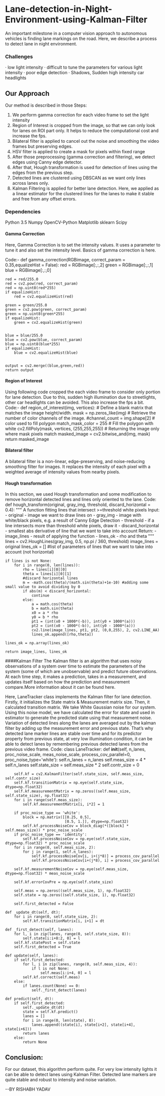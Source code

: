 # Lane-detection-in-Night-Environment-using-Kalman-Filter

An important milestone in a computer vision approach to autonomous vehicles is finding lane markings on the road. Here, we describe a process to detect lane in night environment.

### Challenges
· low light intensity
· difficult to tune the parameters for various light intensity
· poor edge detection
· Shadows, Sudden high intensity car headlights

## Our Approach
Our method is described in those Steps:
1. We perform gamma correction for each video frame to set the light intensity
2. Region of Interest is cropped from the image, so that we can only look for lanes on ROI part only. It helps to reduce the computational cost and increase the fps.
3. Bilateral filter is applied to cancel out the noise and smoothing the video frames but preserving edges.
4. HSV filter is applied to create a mask for pixels within fixed range
5. After those preprocessing (gamma correction and filtering), we detect edges using Canny edge detector.
6. After that, Hough transformation is used for detection of lines using the edges from the previous step.
7. Detected lines are clustered using DBSCAN as we want only lines across lanes only.
8. Kalman Filtering is applied for better lane detection. Here, we applied as a linear estimator for the clustered lines for the lanes to make it stable and free from any offset errors.  

### Dependencies
Python 3.5
Numpy
OpenCV-Python
Matplotlib
sklearn
Scipy

#### Gamma Correction
Here, Gamma Correction is to set the intensity values. It uses a parameter to tune it and also set the intensity level. Basics of gamma correction is here.
 
Code:-
def gamma_correction(RGBimage, correct_param = 0.35,equalizeHist = False):
    red = RGBimage[:,:,2]
    green = RGBimage[:,:,1]
    blue = RGBimage[:,:,0]
    
    red = red/255.0
    red = cv2.pow(red, correct_param)
    red = np.uint8(red*255)
    if equalizeHist:
        red = cv2.equalizeHist(red)
    
    green = green/255.0
    green = cv2.pow(green, correct_param)
    green = np.uint8(green*255)
    if equalizeHist:
        green = cv2.equalizeHist(green)
        
    
    blue = blue/255.0
    blue = cv2.pow(blue, correct_param)
    blue = np.uint8(blue*255)
    if equalizeHist:
        blue = cv2.equalizeHist(blue)
    
 
    output = cv2.merge((blue,green,red))
    return output
 
#### Region of Interest
Using following code cropped the each video frame to consider only portion for lane detection. Due to this, sudden high illumination due to streetlights, other car headlights can be avoided. This also increase the fps a bit.  
Code:-
def region_of_interest(img, vertices):
    # Define a blank matrix that matches the image height/width.
    mask = np.zeros_like(img)
    # Retrieve the number of color channels of the image.
    #channel_count = img.shape[2]
    # color used to fill polygon
    match_mask_color = 255
    # Fill the polygon with white
    cv2.fillPoly(mask, vertices, (255,255,255))
    # Returning the image only where mask pixels match
    masked_image = cv2.bitwise_and(img, mask)
    return masked_image
 

#### Bilateral filter
A bilateral filter is a non-linear, edge-preserving, and noise-reducing smoothing filter for images. It replaces the intensity of each pixel with a weighted average of intensity values from nearby pixels.

#### Hough transformation
In this section, we used Hough transformation and some modification to remove horizontal detected lines and lines only oriented to the lane.
Code:
def hough_transform(original, gray_img, threshold, discard_horizontal = 0.4):
    """
    A function fitting lines that intersect >=threshold white pixels
    Input:
    - original - image we want to draw lines on
    - gray_img - image with white/black pixels, e.g. a result of Canny Edge Detection
    - threshold - if a line intersects more than threshold white pixels, draw it
    - discard_horizontal - smallest abs derivative of line that we want to take into account
    Return:
    - image_lines - result of applying the function
    - lines_ok - rho and theta
    """
    lines = cv2.HoughLines(gray_img, 0.5, np.pi / 360, threshold)
    image_lines = original
    lines_ok = [] #list of parameters of lines that we want to take into account (not horizontal)
            
    if lines is not None:
        for i in range(0, len(lines)):
            rho = lines[i][0][0]
            theta = lines[i][0][1]
            #discard horizontal lines
            m = -math.cos(theta)/(math.sin(theta)+1e-10) #adding some small value to avoid dividing by 0
            if abs(m) < discard_horizontal:
                continue
            else:
                a = math.cos(theta)
                b = math.sin(theta)
                x0 = a * rho
                y0 = b * rho
                pt1 = (int(x0 + 1000*(-b)), int(y0 + 1000*(a)))
                pt2 = (int(x0 - 1000*(-b)), int(y0 - 1000*(a)))
                cv2.line(image_lines, pt1, pt2, (0,0,255), 2, cv2.LINE_AA)
                lines_ok.append([rho,theta])
        
    lines_ok = np.array(lines_ok)
                    
    return image_lines, lines_ok
  
####Kalman Filter
The Kalman filter is an algorithm that uses noisy observations of a system over time to estimate the parameters of the system (some of which are unobservable) and predict future observations. At each time step, it makes a prediction, takes in a measurement, and updates itself based on how the prediction and measurement compare.More information about it can be found here.

Here, LaneTracker class implements the Kalman filter for lane detection. Firstly, it initializes the State matrix & Measurement matrix size. Then, it calculated transition matrix. We take White Gaussian noise for our system. Using this noise model, we have calculated the error for state and used in estimator to generate the predicted state using that measurement noise. Variation of detected lines along the lanes are averaged out by the kalman filter by adding up the measurement error and previous state. That’s why detected lane marker lines are stable over time and for its predictor property from previous state,  at very low illumination condition, it can be able to detect lanes by remembering previous detected lanes from the previous video frame.
Code:
class LaneTracker: 
    def __init__(self, n_lanes, proc_noise_scale, meas_noise_scale, process_cov_parallel=0, proc_noise_type='white'):
        self.n_lanes = n_lanes
        self.meas_size = 4 * self.n_lanes
        self.state_size = self.meas_size * 2
        self.contr_size = 0
 
        self.kf = cv2.KalmanFilter(self.state_size, self.meas_size, self.contr_size)
        self.kf.transitionMatrix = np.eye(self.state_size, dtype=np.float32)
        self.kf.measurementMatrix = np.zeros((self.meas_size, self.state_size), np.float32)
        for i in range(self.meas_size):
            self.kf.measurementMatrix[i, i*2] = 1
 
        if proc_noise_type == 'white':
            block = np.matrix([[0.25, 0.5],
                               [0.5, 1.]], dtype=np.float32)
            self.kf.processNoiseCov = block_diag(*([block] * self.meas_size)) * proc_noise_scale
        if proc_noise_type == 'identity':
            self.kf.processNoiseCov = np.eye(self.state_size, dtype=np.float32) * proc_noise_scale
        for i in range(0, self.meas_size, 2):
            for j in range(1, self.n_lanes):
                self.kf.processNoiseCov[i, i+(j*8)] = process_cov_parallel
                self.kf.processNoiseCov[i+(j*8), i] = process_cov_parallel
 
        self.kf.measurementNoiseCov = np.eye(self.meas_size, dtype=np.float32) * meas_noise_scale
 
        self.kf.errorCovPre = np.eye(self.state_size)
 
        self.meas = np.zeros((self.meas_size, 1), np.float32)
        self.state = np.zeros((self.state_size, 1), np.float32)
 
        self.first_detected = False
 
    def _update_dt(self, dt):
        for i in range(0, self.state_size, 2):
            self.kf.transitionMatrix[i, i+1] = dt
 
    def _first_detect(self, lanes):
        for l, i in zip(lanes, range(0, self.state_size, 8)):
            self.state[i:i+8:2, 0] = l
        self.kf.statePost = self.state
        self.first_detected = True
 
    def update(self, lanes):
        if self.first_detected:
            for l, i in zip(lanes, range(0, self.meas_size, 4)):
                if l is not None:
                    self.meas[i:i+4, 0] = l
            self.kf.correct(self.meas)
        else:
            if lanes.count(None) == 0:
                self._first_detect(lanes)
 
    def predict(self, dt):
        if self.first_detected:
            self._update_dt(dt)
            state = self.kf.predict()
            lanes = []
            for i in range(0, len(state), 8):
                lanes.append((state[i], state[i+2], state[i+4], state[i+6]))
            return lanes
        else:
            return None
 
 
## Conclusion:
For our dataset, this algorithm perform quite. For very low intensity lights it can be able to detect lanes using Kalman Filter. Detected lane markers are quite stable and robust to intensity and noise variation.
 
                                        

--BY RISHABH YADAV                     
